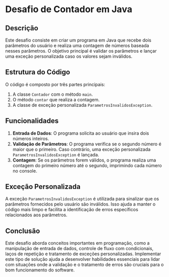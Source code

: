 # Desafio de Contador em Java

## Descrição

Este desafio consiste em criar um programa em Java que recebe dois parâmetros do usuário e realiza uma contagem de números baseada nesses parâmetros. O objetivo principal é validar os parâmetros e lançar uma exceção personalizada caso os valores sejam inválidos.

## Estrutura do Código

O código é composto por três partes principais:
1. A classe `Contador` com o método `main`.
2. O método `contar` que realiza a contagem.
3. A classe de exceção personalizada `ParametrosInvalidosException`.

## Funcionalidades

1. **Entrada de Dados**: O programa solicita ao usuário que insira dois números inteiros.
2. **Validação de Parâmetros**: O programa verifica se o segundo número é maior que o primeiro. Caso contrário, uma exceção personalizada `ParametrosInvalidosException` é lançada.
3. **Contagem**: Se os parâmetros forem válidos, o programa realiza uma contagem do primeiro número até o segundo, imprimindo cada número no console.

## Exceção Personalizada

A exceção `ParametrosInvalidosException` é utilizada para sinalizar que os parâmetros fornecidos pelo usuário são inválidos. Isso ajuda a manter o código mais limpo e facilita a identificação de erros específicos relacionados aos parâmetros.

## Conclusão

Este desafio aborda conceitos importantes em programação, como a manipulação de entrada de dados, controle de fluxo com condicionais, laços de repetição e tratamento de exceções personalizadas. Implementar este tipo de solução ajuda a desenvolver habilidades essenciais para lidar com situações onde a validação e o tratamento de erros são cruciais para o bom funcionamento do software.
